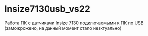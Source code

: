 # Insize7130usb_vs22
Работа ПК с датчиками Insize 7130 подключаемыми к ПК по USB
(заможрожено, на данный момент стало неактуально)
